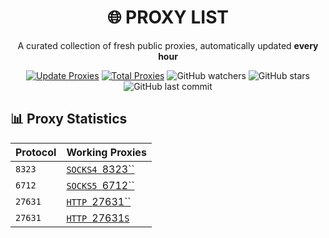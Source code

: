 <div align="center">

# 🌐 PROXY LIST

A curated collection of fresh public proxies, automatically updated **every hour**

[![Update Proxies](https://github.com/handeveloper1/Proxy/actions/workflows/blank.yml/badge.svg)](https://github.com/handeveloper1/Proxy/actions/workflows/blank.yml)
[![Total Proxies](https://img.shields.io/badge/Total%20Proxies-46177-blue.svg)](#)
![GitHub watchers](https://img.shields.io/github/watchers/handeveloper1/Proxy?style=social)
![GitHub stars](https://img.shields.io/github/stars/handeveloper1/Proxy?style=social)
![GitHub last commit](https://img.shields.io/github/last-commit/handeveloper1/Proxy?color=green)


</div>

## 📊 Proxy Statistics
| Protocol | Working Proxies |
|----------|----------------|
|  `8323`| [`SOCKS4 `8323``](https://raw.githubusercontent.com/handeveloper1/Proxy/refs/heads/main/proxies/socks4.txt) |
|  `6712`| [`SOCKS5 `6712``](https://raw.githubusercontent.com/handeveloper1/Proxy/refs/heads/main/proxies/socks5.txt) |
|  `27631`| [`HTTP `27631``](https://raw.githubusercontent.com/handeveloper1/Proxy/refs/heads/main/proxies/http.txt) |
|  `27631`| [`HTTP `27631`S`](https://raw.githubusercontent.com/handeveloper1/Proxy/refs/heads/main/proxies/https.txt) |

